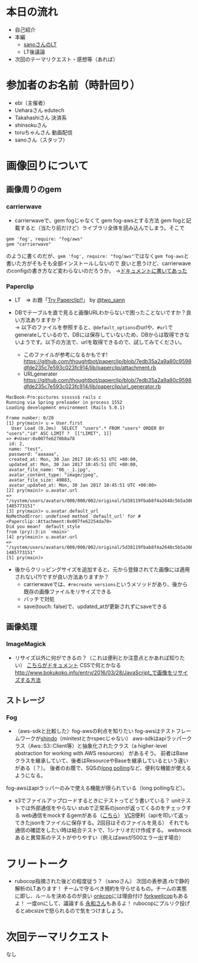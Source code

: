 # 本日の流れ
* 自己紹介
* 本編
  * [sanoさんのLT](https://ttwo32.github.io/paperclip_lt/reveal.js/#/)
  * LT後議論
* 次回のテーマリクエスト・感想等（あれば）

# 参加者のお名前（時計回り）
* ebi（主催者）
* Ueharaさん edutech
* Takahashiさん 決済系
* shinsokuさん
* toruちゃんさん 動画配信
* sanoさん（スタッフ）

# 画像回りについて
## 画像周りのgem
### carrierwave
* carrierwaveで、gem fogじゃなくて gem fog-awsとする方法
gem fogと記載すると（当たり前だけど）ライブラリ全体を読み込んでしまう。そこで
```
gem 'fog', require: "fog/aws"
gem "carrierwave"
```
のように書くのだが、`gem 'fog', require: "fog/aws"`ではなく`gem fog-aws`と書いた方がそもそも全部インストールしないので
良いと思うけど、carrierwaveのconfigの書き方など変わらないのだろうか。
→[ドキュメントに書いてあった](https://github.com/carrierwaveuploader/carrierwave#using-amazon-s3)

### Paperclip
* LT　=> お題「[Try Paperclip!!](https://ttwo32.github.io/paperclip_lt/reveal.js/#/)」 by [@two_sann](https://twitter.com/two_sann)
* DBでテーブルを直で見ると画像URLわからないで困ったことないですか？良い方法ありますか？  
→ 以下のファイルを参照すると、`@default_options`のurlや、`#url`でgenerateしているので、DBには保存していないため、DBからは取得できないようです。以下の方法で、urlを取得できるので、試してみてください。

  * このファイルが参考になるかもです!
https://github.com/thoughtbot/paperclip/blob/7edb35a2a9a80c9598dfde235c7e593c023fc914/lib/paperclip/attachment.rb
  * URLgenerater
https://github.com/thoughtbot/paperclip/blob/7edb35a2a9a80c9598dfde235c7e593c023fc914/lib/paperclip/url_generator.rb

~~~~
MacBook-Pro:pictures ssssss$ rails c
Running via Spring preloader in process 1552
Loading development environment (Rails 5.0.1)

Frame number: 0/20
[1] pry(main)> u = User.first
  User Load (0.2ms)  SELECT  "users".* FROM "users" ORDER BY "users"."id" ASC LIMIT ?  [["LIMIT", 1]]
=> #<User:0x007fe6270b8a78
 id: 2,
 name: "test",
 password: "aaaaaa",
 created_at: Mon, 30 Jan 2017 10:45:51 UTC +00:00,
 updated_at: Mon, 30 Jan 2017 10:45:51 UTC +00:00,
 avatar_file_name: "06_-_1.jpg",
 avatar_content_type: "image/jpeg",
 avatar_file_size: 49083,
 avatar_updated_at: Mon, 30 Jan 2017 10:45:51 UTC +00:00>
[2] pry(main)> u.avatar.url
=> "/system/users/avatars/000/000/002/original/5d38119fbab8f4a2648c5b5a30832e24b965f598.jpg?1485773151"
[3] pry(main)> u.avatar.default_url
NoMethodError: undefined method `default_url' for #<Paperclip::Attachment:0x007fe62254da70>
Did you mean?  default_style
from (pry):3:in `<main>'
[4] pry(main)> u.avatar.url
=> "/system/users/avatars/000/000/002/original/5d38119fbab8f4a2648c5b5a30832e24b965f598.jpg?1485773151"
[5] pry(main)> 
~~~~

* 後からクリッピングサイズを追加すると、元から登録されてた画像には適用されない(?)ですが良い方法ありますか？
  * carrierwaveでは、`#recreate versions`というメソッドがあり、後から既存の画像ファイルをリサイズできる
  * バッチで対処
  * save(touch: false)で、updated_atが更新されずにsaveできる

## 画像処理
### ImageMagick
* リサイズ以外に何ができるの？（これは便利とか注意点とかあれば知りたい）
[こちらがドキュメント](http://www.imagemagick.org/script/index.php)
CSSで何とかなる
http://www.bokukoko.info/entry/2016/03/28/JavaScript_で画像をリサイズする方法

## ストレージ
### Fog
* （aws-sdkと比較した）fog-awsの利点を知りたい
fog-awsはテストフレームワークが[shindo](https://github.com/geemus/shindo)（minitestとかrspecじゃない）
aws-sdkはapiラッパークラス（Aws::S3::Client等）と抽象化されたクラス（a higher-level abstraction for working with AWS resources）
があるそう。
前者はBaseクラスを継承していて、後者はResourceやBaseを継承しているという違いがある（？）。
後者のお蔭で、SQSの[long polling](http://docs.aws.amazon.com/sdkforruby/api/Aws/SQS/QueuePoller.html)など、便利な機能が使えるようになる。

fog-awsはapiラッパーのみで使える機能が限られている（long pollingなど）。

* s3でファイルアップロードするときにテストってどう書いている？
unitテストでは外部通信をやらない
stubで正常系のjsonが返ってくるのをチェックする
web通信をmockするgemがある（[こちら](https://github.com/bblimke/webmock)）
[VCR](https://github.com/vcr/vcr)便利（apiを叩いて返ってきたjsonをファイルに保存する。2回目はそのファイルを見る）
それでも通信の確認をしたい時は結合テストで、1シナリオだけ作成する。
webmockあると異常系のテストがやりやすい（例えばawsが500エラー出す場合）

# フリートーク
* rubocop指摘された後どの程度従う？（sanoさん）
次回の表参道.rbで静的解析のLTあります！
チームで守るべき規約を守らせるもの。チームの実態に即し、ルールを決めるのが良い
[onkcop](https://github.com/onk/onkcop/blob/master/config/rubocop.yml)には理由付け
[forkwellcop](https://github.com/grooves/forkwell_cop/blob/master/config/todo.yml)もあるよ！
一度onにして、議論する
[永和さん](https://github.com/esminc/deka_eiwakun)もあるよ！
rubocopにプルリク投げるとabcsizeで怒られるので気をつけましょう。

# 次回テーマリクエスト
なし

